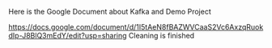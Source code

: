 Here is the Google Document about Kafka and Demo Project

https://docs.google.com/document/d/1I5tAeN8fBAZWVCaaS2Vc6AxzqRuokdIp-J8BlQ3mEdY/edit?usp=sharing
Cleaning is finished
